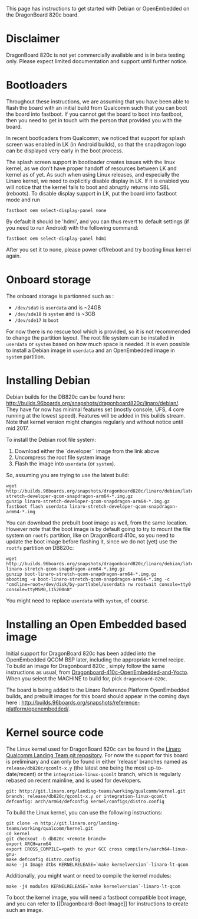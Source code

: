 This page has instructions to get started with Debian or OpenEmbedded on the DragonBoard 820c board.

# Disclaimer 
DragonBoard 820c is not yet commercially available and is in beta testing only. Please expect limited documentation and support until further notice.

# Bootloaders

Throughout these instructions, we are assuming that you have been able to flash the board with an initial build from Qualcomm such that you can boot the board into fastboot. If you cannot get the board to boot into fastboot, then you need to get in touch with the person that provided you with the board.

In recent bootloaders from Qualcomm, we noticed that support for splash screen was enabled in LK (in Android builds), so that the snapdragon logo can be displayed very early in the boot process.

The splash screen support in bootloader creates issues with the linux kernel, as we don't have proper handoff of resources between LK and kernel as of yet. As such when using Linux releases, and especially the Linaro kernel, we need to explicitly disable display in LK. If it is enabled you will notice that the kernel fails to boot and abruptly returns into SBL (reboots). To disable display support in LK, put the board into fastboot mode and run

    fastboot oem select-display-panel none

By default it should be 'hdmi', and you can thus revert to default settings (if you need to run Android) with the following command:

    fastboot oem select-display-panel hdmi

After you set it to none, please power off/reboot and try booting linux kernel again.

# Onboard storage

The onboard storage is partionned such as : 

* `/dev/sda9` is `userdata` and is ~24GB
* `/dev/sde18` is `system` and is ~3GB
* `/dev/sde17` is `boot`

For now there is no rescue tool which is provided, so it is not recommended to change the partition layout. The root file system can be installed in `userdata` or `system` based on how much space is needed. It is even possible to install a Debian image in `userdata` and an OpenEmbedded image in `system` partition.

# Installing Debian

Debian builds for the DB820c can be found here: http://builds.96boards.org/snapshots/dragonboard820c/linaro/debian/. They have for now has minimal features set (mostly console, UFS, 4 core running at the lowest speed). Features will be added in this builds stream. Note that kernel version might changes regularly and without notice until mid 2017.

To install the Debian root file system:

1. Download either the `developer`` image from the link above
1. Uncompress the root file system image
1. Flash the image into `userdata` (or `system`).

So, assuming you are trying to use the latest build:

    wget http://builds.96boards.org/snapshots/dragonboard820c/linaro/debian/latest/linaro-stretch-developer-qcom-snapdragon-arm64-*.img.gz
    gunzip linaro-stretch-developer-qcom-snapdragon-arm64-*.img.gz
    fastboot flash userdata linaro-stretch-developer-qcom-snapdragon-arm64-*.img

You can download the prebuilt boot image as well, from the same location. However note that the boot image is by default going to try to mount the file system on `rootfs` partition, like on DragonBoard 410c, so you need to update the boot image before flashing it, since we do not (yet) use the `rootfs` partition on DB820c:

    wget http://builds.96boards.org/snapshots/dragonboard820c/linaro/debian/latest/boot-linaro-stretch-qcom-snapdragon-arm64-*.img.gz
    gunzip boot-linaro-stretch-qcom-snapdragon-arm64-*.img.gz
    abootimg -u boot-linaro-stretch-qcom-snapdragon-arm64-*.img -c "cmdline=root=/dev/disk/by-partlabel/userdata rw rootwait console=tty0 console=ttyMSM0,115200n8"

You might need to replace `userdata` with `system`, of course.

# Installing an Open Embedded based image

Initial support for DragonBoard 820c has been added into the OpenEmbedded QCOM BSP later, including the appropriate kernel recipe. To build an image for Dragonboard 820c , simply follow the same instructions as usual, from [Dragonboard-410c-OpenEmbedded-and-Yocto](https://github.com/Linaro/documentation/blob/master/Reference-Platform/CECommon/OE.md). When you select the MACHINE to build for, pick `dragonboard-820c`.

The board is being added to the Linaro Reference Platform OpenEmbedded builds, and prebuilt images for this board should appear in the coming days here : http://builds.96boards.org/snapshots/reference-platform/openembedded/.

# Kernel source code

The Linux kernel used for DragonBoard 820c can be found in the [Linaro Qualcomm Landing Team git repository](https://git.linaro.org/landing-teams/working/qualcomm/kernel.git). For now the support for this board is preliminary and can only be found in either 'release' branches named as `release/db820c/qcomlt-x.y` (the latest one being the most up-to-date/recent) or the `integration-linux-qcomlt` branch, which is regularly rebased on recent mainline, and is used for developers.

    git: http://git.linaro.org/landing-teams/working/qualcomm/kernel.git
    branch: release/db820c/qcomlt-x.y or integration-linux-qcomlt
    defconfig: arch/arm64/defconfig kernel/configs/distro.config

To build the Linux kernel, you can use the following instructions:

    git clone -n http://git.linaro.org/landing-teams/working/qualcomm/kernel.git
    cd kernel
    git checkout -b db820c <remote branch>
    export ARCH=arm64
    export CROSS_COMPILE=<path to your GCC cross compiler>/aarch64-linux-gnu-
    make defconfig distro.config
    make -j4 Image dtbs KERNELRELEASE=`make kernelversion`-linaro-lt-qcom

Additionally, you might want or need to compile the kernel modules:

    make -j4 modules KERNELRELEASE=`make kernelversion`-linaro-lt-qcom

To boot the kernel image, you will need a fastboot compatible boot image, and you can refer to [[Dragonboard-Boot-Image]] for instructions to create such an image.